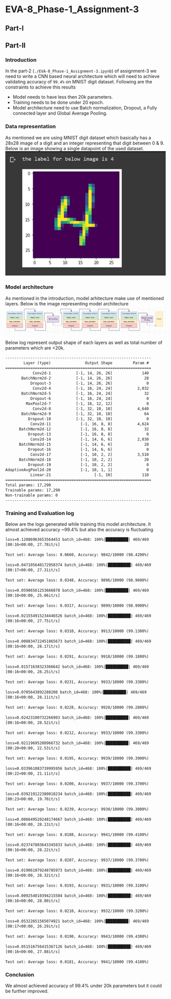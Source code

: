 # EVA-8_Phase-1_Assignment-3
## Part-I
## Part-II
### Introduction
In the part-2 (`./EVA-8_Phase-1_Assignment-3.ipynb`) of assignment-3 we need to write a CNN based neural architecture which will need to achieve validating accuracy of `99.4%` on MNIST digit dataset. Following are the constraints to achieve this results
  - Model needs to have less then 20k parameters.
  - Training needs to be done under 20 epoch.
  - Model architecture need to use Batch normalization, Dropout, a Fully connected layer and Global Average Pooling.
  
### Data representation
As mentioned we are using MNIST digit dataset which basically has a 28x28 image of a digit and an integer representing that digit between 0 & 9.
Below is an image showing a single datapoint of the used dataset.
![Alt text](img_data.JPG?raw=true "model architecture")

### Model architecture
As mentioned in the introduction, model arhitecture make use of mentioned layers. Below is the image representing model architecture
![Alt text](img_arch.JPG?raw=true "model architecture")

Below log represent output shape of each layers as well as total number of parameters which are <20k.
```
----------------------------------------------------------------
        Layer (type)               Output Shape         Param #
================================================================
            Conv2d-1           [-1, 14, 26, 26]             140
       BatchNorm2d-2           [-1, 14, 26, 26]              28
           Dropout-3           [-1, 14, 26, 26]               0
            Conv2d-4           [-1, 16, 24, 24]           2,032
       BatchNorm2d-5           [-1, 16, 24, 24]              32
           Dropout-6           [-1, 16, 24, 24]               0
         MaxPool2d-7           [-1, 16, 12, 12]               0
            Conv2d-8           [-1, 32, 10, 10]           4,640
       BatchNorm2d-9           [-1, 32, 10, 10]              64
          Dropout-10           [-1, 32, 10, 10]               0
           Conv2d-11             [-1, 16, 8, 8]           4,624
      BatchNorm2d-12             [-1, 16, 8, 8]              32
          Dropout-13             [-1, 16, 8, 8]               0
           Conv2d-14             [-1, 14, 6, 6]           2,030
      BatchNorm2d-15             [-1, 14, 6, 6]              28
          Dropout-16             [-1, 14, 6, 6]               0
           Conv2d-17             [-1, 10, 2, 2]           3,510
      BatchNorm2d-18             [-1, 10, 2, 2]              20
          Dropout-19             [-1, 10, 2, 2]               0
AdaptiveAvgPool2d-20             [-1, 10, 1, 1]               0
           Linear-21                   [-1, 10]             110
================================================================
Total params: 17,290
Trainable params: 17,290
Non-trainable params: 0
----------------------------------------------------------------
```
### Training and Evaluation log
Below are the logs generated while training this model architecture. It almost achieved accuracy ~99.4% but also the accuracy is fluctuating 
```
loss=0.12086963653564453 batch_id=468: 100%|██████████| 469/469 [00:16<00:00, 27.78it/s]

Test set: Average loss: 0.0660, Accuracy: 9842/10000 (98.4200%)

loss=0.047105640172958374 batch_id=468: 100%|██████████| 469/469 [00:17<00:00, 27.31it/s]

Test set: Average loss: 0.0348, Accuracy: 9896/10000 (98.9600%)

loss=0.05986561253666878 batch_id=468: 100%|██████████| 469/469 [00:18<00:00, 25.06it/s]

Test set: Average loss: 0.0317, Accuracy: 9899/10000 (98.9900%)

loss=0.021554915234446526 batch_id=468: 100%|██████████| 469/469 [00:16<00:00, 27.75it/s]

Test set: Average loss: 0.0310, Accuracy: 9913/10000 (99.1300%)

loss=0.008834722451865673 batch_id=468: 100%|██████████| 469/469 [00:16<00:00, 28.17it/s]

Test set: Average loss: 0.0291, Accuracy: 9918/10000 (99.1800%)

loss=0.01571638323366642 batch_id=468: 100%|██████████| 469/469 [00:16<00:00, 28.25it/s]

Test set: Average loss: 0.0231, Accuracy: 9933/10000 (99.3300%)

loss=0.0705643892288208 batch_id=468: 100%|██████████| 469/469 [00:16<00:00, 28.11it/s]

Test set: Average loss: 0.0228, Accuracy: 9928/10000 (99.2800%)

loss=0.02423100732266903 batch_id=468: 100%|██████████| 469/469 [00:16<00:00, 28.52it/s]

Test set: Average loss: 0.0212, Accuracy: 9933/10000 (99.3300%)

loss=0.02119695208966732 batch_id=468: 100%|██████████| 469/469 [00:20<00:00, 22.53it/s]

Test set: Average loss: 0.0195, Accuracy: 9939/10000 (99.3900%)

loss=0.033961083739995956 batch_id=468: 100%|██████████| 469/469 [00:22<00:00, 21.11it/s]

Test set: Average loss: 0.0200, Accuracy: 9937/10000 (99.3700%)

loss=0.039219122380018234 batch_id=468: 100%|██████████| 469/469 [00:23<00:00, 19.70it/s]

Test set: Average loss: 0.0239, Accuracy: 9930/10000 (99.3000%)

loss=0.006649520248174667 batch_id=468: 100%|██████████| 469/469 [00:16<00:00, 28.13it/s]

Test set: Average loss: 0.0188, Accuracy: 9941/10000 (99.4100%)

loss=0.023747803643345833 batch_id=468: 100%|██████████| 469/469 [00:16<00:00, 28.22it/s]

Test set: Average loss: 0.0207, Accuracy: 9937/10000 (99.3700%)

loss=0.019061079248785973 batch_id=468: 100%|██████████| 469/469 [00:16<00:00, 28.32it/s]

Test set: Average loss: 0.0193, Accuracy: 9931/10000 (99.3100%)

loss=0.009254010394215584 batch_id=468: 100%|██████████| 469/469 [00:16<00:00, 28.80it/s]

Test set: Average loss: 0.0210, Accuracy: 9932/10000 (99.3200%)

loss=0.05322651565074921 batch_id=468: 100%|██████████| 469/469 [00:17<00:00, 26.29it/s]

Test set: Average loss: 0.0190, Accuracy: 9943/10000 (99.4300%)

loss=0.051516756415367126 batch_id=468: 100%|██████████| 469/469 [00:16<00:00, 27.88it/s]

Test set: Average loss: 0.0181, Accuracy: 9941/10000 (99.4100%)
```
### Conclusion
We almost achieved accuracy of 99.4% under 20k parameters but it could be further improved.
